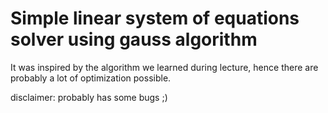 # Simple linear system of equations solver using gauss algorithm
It was inspired by the algorithm we learned during lecture, hence there are probably a lot of optimization possible.

disclaimer: probably has some bugs ;)
